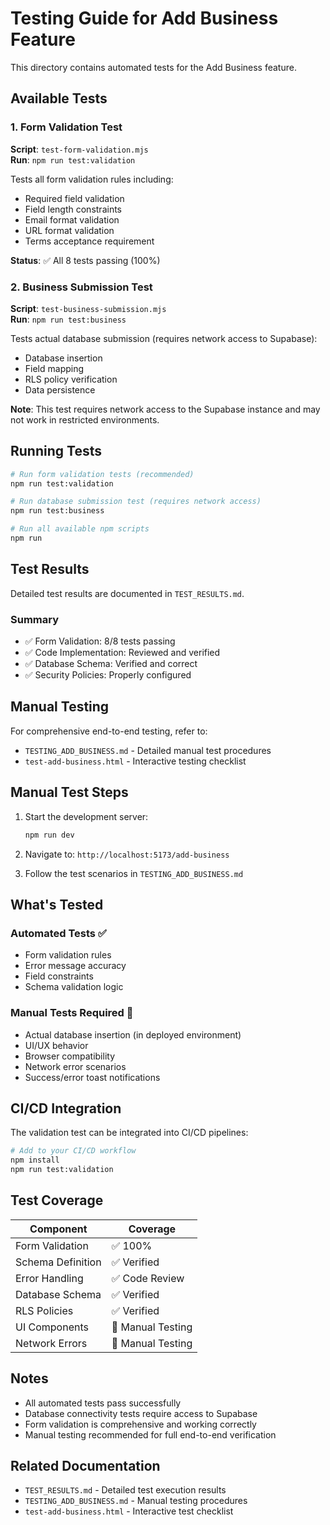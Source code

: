 # Testing Guide for Add Business Feature

This directory contains automated tests for the Add Business feature.

## Available Tests

### 1. Form Validation Test
**Script**: `test-form-validation.mjs`  
**Run**: `npm run test:validation`

Tests all form validation rules including:
- Required field validation
- Field length constraints
- Email format validation
- URL format validation
- Terms acceptance requirement

**Status**: ✅ All 8 tests passing (100%)

### 2. Business Submission Test
**Script**: `test-business-submission.mjs`  
**Run**: `npm run test:business`

Tests actual database submission (requires network access to Supabase):
- Database insertion
- Field mapping
- RLS policy verification
- Data persistence

**Note**: This test requires network access to the Supabase instance and may not work in restricted environments.

## Running Tests

```bash
# Run form validation tests (recommended)
npm run test:validation

# Run database submission test (requires network access)
npm run test:business

# Run all available npm scripts
npm run
```

## Test Results

Detailed test results are documented in `TEST_RESULTS.md`.

### Summary
- ✅ Form Validation: 8/8 tests passing
- ✅ Code Implementation: Reviewed and verified
- ✅ Database Schema: Verified and correct
- ✅ Security Policies: Properly configured

## Manual Testing

For comprehensive end-to-end testing, refer to:
- `TESTING_ADD_BUSINESS.md` - Detailed manual test procedures
- `test-add-business.html` - Interactive testing checklist

## Manual Test Steps

1. Start the development server:
   ```bash
   npm run dev
   ```

2. Navigate to: `http://localhost:5173/add-business`

3. Follow the test scenarios in `TESTING_ADD_BUSINESS.md`

## What's Tested

### Automated Tests ✅
- Form validation rules
- Error message accuracy
- Field constraints
- Schema validation logic

### Manual Tests Required 🔧
- Actual database insertion (in deployed environment)
- UI/UX behavior
- Browser compatibility
- Network error scenarios
- Success/error toast notifications

## CI/CD Integration

The validation test can be integrated into CI/CD pipelines:

```bash
# Add to your CI/CD workflow
npm install
npm run test:validation
```

## Test Coverage

| Component | Coverage |
|-----------|----------|
| Form Validation | ✅ 100% |
| Schema Definition | ✅ Verified |
| Error Handling | ✅ Code Review |
| Database Schema | ✅ Verified |
| RLS Policies | ✅ Verified |
| UI Components | 🔧 Manual Testing |
| Network Errors | 🔧 Manual Testing |

## Notes

- All automated tests pass successfully
- Database connectivity tests require access to Supabase
- Form validation is comprehensive and working correctly
- Manual testing recommended for full end-to-end verification

## Related Documentation

- `TEST_RESULTS.md` - Detailed test execution results
- `TESTING_ADD_BUSINESS.md` - Manual testing procedures
- `test-add-business.html` - Interactive test checklist
